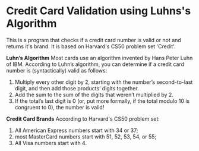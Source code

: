# Credit Card Validation using Luhns's Algorithm

This is a program that checks if a credit card number is valid or not and returns it's brand. It is based on Harvard's CS50 problem set 'Credit'.

**Luhn’s Algorithm**
Most cards use an algorithm invented by Hans Peter Luhn of IBM. According to Luhn’s algorithm, you can determine if a credit card number is (syntactically) valid as follows:
 1. Multiply every other digit by 2, starting with the number’s second-to-last digit, and then add those products’ digits together.
 2. Add the sum to the sum of the digits that weren’t multiplied by 2.
 3. If the total’s last digit is 0 (or, put more formally, if the total modulo 10 is congruent to 0), the number is valid!
 
**Credit Card Brands**
According to Harvard's CS50 problem set: 
 1. All American Express numbers start with 34 or 37; 
 2. most MasterCard numbers start with 51, 52, 53, 54, or 55; 
 3. All Visa numbers start with 4. 

